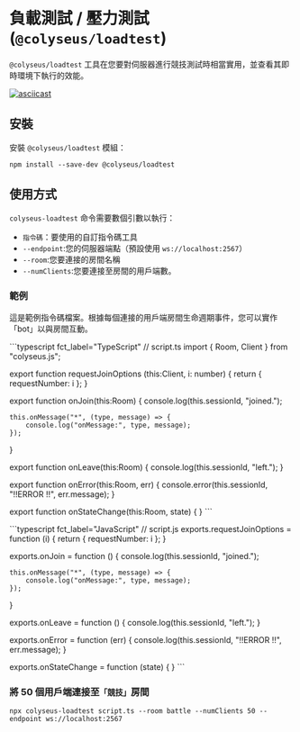 # 負載測試 / 壓力測試 (`@colyseus/loadtest`)

`@colyseus/loadtest` 工具在您要對伺服器進行競技測試時相當實用，並查看其即時環境下執行的效能。

[![asciicast](https://asciinema.org/a/229378.svg)](https://asciinema.org/a/229378)

## 安裝

安裝 `@colyseus/loadtest` 模組：

``` npm install --save-dev @colyseus/loadtest ```

## 使用方式

`colyseus-loadtest` 命令需要數個引數以執行：

- `指令碼`：要使用的自訂指令碼工具
- `--endpoint`:您的伺服器端點（預設使用 `ws://localhost:2567`）
- `--room`:您要連接的房間名稱
- `--numClients`:您要連接至房間的用戶端數。

### 範例

這是範例指令碼檔案。根據每個連接的用戶端房間生命週期事件，您可以實作「bot」以與房間互動。

\`\`\`typescript fct\_label="TypeScript" // script.ts import { Room, Client } from "colyseus.js";

export function requestJoinOptions (this:Client, i: number) { return { requestNumber: i }; }

export function onJoin(this:Room) { console.log(this.sessionId, "joined.");

    this.onMessage("*", (type, message) => {
        console.log("onMessage:", type, message);
    });
}

export function onLeave(this:Room) { console.log(this.sessionId, "left."); }

export function onError(this:Room, err) { console.error(this.sessionId, "!!ERROR !!", err.message); }

export function onStateChange(this:Room, state) { } \`\`\`

\`\`\`typescript fct\_label="JavaScript" // script.js exports.requestJoinOptions = function (i) { return { requestNumber: i }; }

exports.onJoin = function () { console.log(this.sessionId, "joined.");

    this.onMessage("*", (type, message) => {
        console.log("onMessage:", type, message);
    });
}

exports.onLeave = function () { console.log(this.sessionId, "left."); }

exports.onError = function (err) { console.log(this.sessionId, "!!ERROR !!", err.message); }

exports.onStateChange = function (state) { } \`\`\`

### 將 50 個用戶端連接至`「競技」`房間

``` npx colyseus-loadtest script.ts --room battle --numClients 50 --endpoint ws://localhost:2567 ```